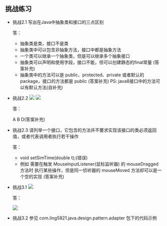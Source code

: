 ## 挑战练习
* 挑战2.1 写出在Java中抽象类和接口的三点区别
   <p>答：</p>
   
    * 抽象类是类，接口不是类
    * 抽象类中可以包含非抽象方法，接口中都是抽象方法
    * 一个类可以继承一个抽象类，但是可以继承多个抽象接口
    * 抽象类可以声明和使用字段，接口不能，但可以创建静态的final常量 (答案补充)
    * 抽象类中的方法可以是 public、protected、private 或者默认的 package，接口的方法都是 public (答案补充) 
      PS: java8接口中的方法可以有默认方法(自补充)
*  挑战2.2
![](https://ling-root-bucket.oss-cn-hangzhou.aliyuncs.com/picgo/20210607195641.png)
![](https://ling-root-bucket.oss-cn-hangzhou.aliyuncs.com/picgo/20210607200736.png)
   <p>答：</p> A B D(答案补充)
* 挑战2.3 请列举一个接口，它包含的方法并不要求实现该接口的类必须返回值，或者代表调用者执行若干操作
    <p>答：</p>
  
   * void setSimTime(double t);(错误)
   * 例如 需要在触发 MouseInputListener(鼠标监听器) 的 mouseDragged 方法时 执行某些操作，但是同一侦听器的 mouseMoved 方法却可以是一个空的实现 (答案补充) 
* 挑战3.1 ![](https://ling-root-bucket.oss-cn-hangzhou.aliyuncs.com/picgo/20210609140901.png)
   <p>答：</p>

  ![](https://ling-root-bucket.oss-cn-hangzhou.aliyuncs.com/picgo/20210609141811.png)
* 挑战3.2 参见 com.ling5821.java.design.pattern.adapter 包下的代码示例
